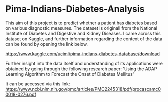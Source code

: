 # Pima-Indians-Diabetes-Analysis

This aim of this project is to predict whether a patient has diabetes based on various diagnostic measures. The dataset is originall from the National Institute of Diabetes and Digestive and Kidney Diseases. I came across this dataset on Kaggle, and further information regarding the context of the data can be found by opening the link below. 

https://www.kaggle.com/uciml/pima-indians-diabetes-database/download

Further insight into the data itself and understanding of its applications were obtained by going through the following research paper: 'Using the ADAP Learning Algorithm to Forecast the Onset of Diabetes Mellitus'

It can be accessed via this link: https://www.ncbi.nlm.nih.gov/pmc/articles/PMC2245318/pdf/procascamc00018-0276.pdf

